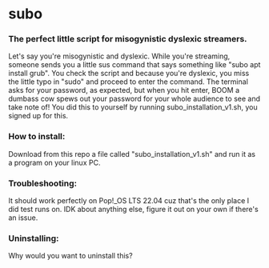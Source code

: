 # subo

### The perfect little script for misogynistic dyslexic streamers.

Let's say you're misogynistic and dyslexic. While you're streaming, someone sends you a little sus command that says something like "subo apt install grub". You check the script and because you're dyslexic, you miss the little typo in "sudo" and proceed to enter the command. The terminal asks for your password, as expected, but when you hit enter, BOOM a dumbass cow spews out your password for your whole audience to see and take note of! You did this to yourself by running subo_installation_v1.sh, you signed up for this. 

### How to install:
Download from this repo a file called "subo_installation_v1.sh" and run it as a program on your linux PC.

### Troubleshooting:
It should work perfectly on Pop!_OS LTS 22.04 cuz that's the only place I did test runs on. IDK about anything else, figure it out on your own if there's an issue. 

### Uninstalling: 
Why would you want to uninstall this?
